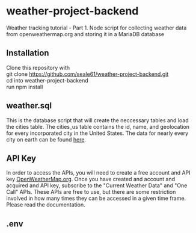 # weather-project-backend
Weather tracking tutorial - Part 1. Node script for collecting weather data from openweathermap.org and storing it in a MariaDB database  

## Installation
Clone this repository with  
git clone <https://github.com/seale61/weather-project-backend.git>  
cd into weather-project-backend  
run npm install  
  
## weather.sql
This is the database script that will create the neccessary tables and load the cities table. The cities_us table contains the id, name, and geolocation for every incorporated city in the United States. The data for nearly every city on earth can be found [here](http://bulk.openweathermap.org/sample/city.list.json.gz).  

## API Key
In order to access the APIs, you will need to create a free account and API key [OpenWeatherMap.org](https://home.openweathermap.org). Once you have created and account and acquired and API key, subscribe to the "Current Weather Data" and "One Call" APIs. These APIs are free to use, but there are some restriction involved in how many times they can be accessed in a given time frame. Please read the documentation.  

## .env
